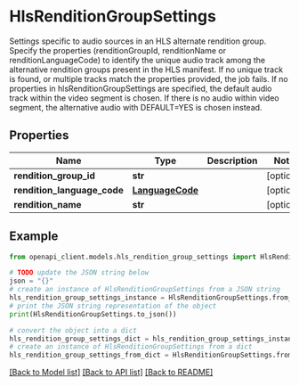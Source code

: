 # HlsRenditionGroupSettings

Settings specific to audio sources in an HLS alternate rendition group. Specify the properties (renditionGroupId, renditionName or renditionLanguageCode) to identify the unique audio track among the alternative rendition groups present in the HLS manifest. If no unique track is found, or multiple tracks match the properties provided, the job fails. If no properties in hlsRenditionGroupSettings are specified, the default audio track within the video segment is chosen. If there is no audio within video segment, the alternative audio with DEFAULT=YES is chosen instead.

## Properties

Name | Type | Description | Notes
------------ | ------------- | ------------- | -------------
**rendition_group_id** | **str** |  | [optional] 
**rendition_language_code** | [**LanguageCode**](LanguageCode.md) |  | [optional] 
**rendition_name** | **str** |  | [optional] 

## Example

```python
from openapi_client.models.hls_rendition_group_settings import HlsRenditionGroupSettings

# TODO update the JSON string below
json = "{}"
# create an instance of HlsRenditionGroupSettings from a JSON string
hls_rendition_group_settings_instance = HlsRenditionGroupSettings.from_json(json)
# print the JSON string representation of the object
print(HlsRenditionGroupSettings.to_json())

# convert the object into a dict
hls_rendition_group_settings_dict = hls_rendition_group_settings_instance.to_dict()
# create an instance of HlsRenditionGroupSettings from a dict
hls_rendition_group_settings_from_dict = HlsRenditionGroupSettings.from_dict(hls_rendition_group_settings_dict)
```
[[Back to Model list]](../README.md#documentation-for-models) [[Back to API list]](../README.md#documentation-for-api-endpoints) [[Back to README]](../README.md)


